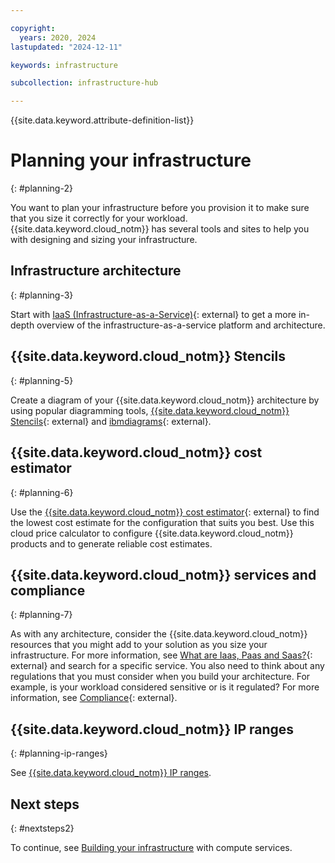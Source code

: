 ```yaml
---

copyright:
  years: 2020, 2024
lastupdated: "2024-12-11"

keywords: infrastructure

subcollection: infrastructure-hub

---
```


{{site.data.keyword.attribute-definition-list}}

# Planning your infrastructure
{: #planning-2}

You want to plan your infrastructure before you provision it to make sure that you size it correctly for your workload. {{site.data.keyword.cloud_notm}} has several tools and sites to help you with designing and sizing your infrastructure.

## Infrastructure architecture
{: #planning-3}

Start with [IaaS (Infrastructure-as-a-Service)](https://www.ibm.com/topics/iaas){: external} to get a more in-depth overview of the infrastructure-as-a-service platform and architecture.

## {{site.data.keyword.cloud_notm}} Stencils
{: #planning-5}

Create a diagram of your {{site.data.keyword.cloud_notm}} architecture by using popular diagramming tools, [{{site.data.keyword.cloud_notm}} Stencils](https://github.com/IBM-Cloud/architecture-icons){: external} and [ibmdiagrams](https://github.com/ibm/ibmdiagrams){: external}.

## {{site.data.keyword.cloud_notm}} cost estimator
{: #planning-6}

Use the [{{site.data.keyword.cloud_notm}} cost estimator](https://www.ibm.com/cloud/cloud-calculator){: external} to find the lowest cost estimate for the configuration that suits you best. Use this cloud price calculator to configure {{site.data.keyword.cloud_notm}} products and to generate reliable cost estimates.

## {{site.data.keyword.cloud_notm}} services and compliance
{: #planning-7}

As with any architecture, consider the {{site.data.keyword.cloud_notm}} resources that you might add to your solution as you size your infrastructure. For more information, see [What are Iaas, Paas and Saas?](https://www.ibm.com/topics/iaas-paas-saas){: external} and search for a specific service. You also need to think about any regulations that you must consider when you build your architecture. For example, is your workload considered sensitive or is it regulated? For more information, see [Compliance](https://www.ibm.com/cloud/compliance){: external}.

## {{site.data.keyword.cloud_notm}} IP ranges
{: #planning-ip-ranges}

See [{{site.data.keyword.cloud_notm}} IP ranges](/docs/cloud-infrastructure?topic=cloud-infrastructure-ibm-cloud-ip-ranges).

## Next steps
{: #nextsteps2}

To continue, see [Building your infrastructure](/docs/cloud-infrastructure?topic=cloud-infrastructure-compute) with compute services.
